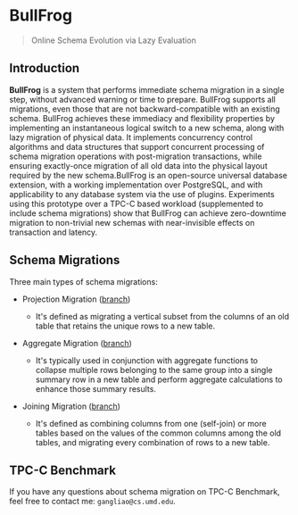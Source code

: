 # BullFrog


> Online Schema Evolution via Lazy Evaluation

## Introduction

**BullFrog** is a system that performs immediate schema migration in a single step, without advanced warning or time to prepare. BullFrog supports all migrations, even those that are not backward-compatible with an existing schema. BullFrog achieves these immediacy and flexibility properties by implementing an instantaneous logical switch to a new schema, along with lazy migration of physical data. It implements concurrency control algorithms and data structures that support concurrent processing of schema migration operations with post-migration transactions, while ensuring exactly-once migration of all old data into the physical layout required by the new schema.BullFrog is an open-source universal database extension, with a working implementation over PostgreSQL, and with applicability to any database system via the use of plugins. Experiments using this prototype over a TPC-C based workload (supplemented to include schema migrations) show that BullFrog can achieve zero-downtime migration to non-trivial new schemas with near-invisible effects on transaction and latency.

## Schema Migrations

Three main types of schema migrations:

- Projection Migration ([branch](https://github.com/DSLAM-UMD/Darwin))
  - It's defined as migrating a vertical subset from the columns of an old table that retains the unique rows to a new table.

- Aggregate Migration ([branch](https://github.com/DSLAM-UMD/Darwin/tree/migrate-aggregation-on-hashtable))
  - It's typically used in conjunction with aggregate functions to collapse multiple rows belonging to the same group into a single summary row in a new table and perform aggregate calculations to enhance those summary results.

- Joining Migration ([branch](https://github.com/DSLAM-UMD/Darwin/tree/migrate-join-on-hashtable))
  - It's defined as combining columns from one (self-join) or more tables based on the values of the common columns among the old tables, and migrating every combination of rows to a new table.
  
## TPC-C Benchmark

If you have any questions about schema migration on TPC-C Benchmark, feel free to contact me: `gangliao@cs.umd.edu`.

